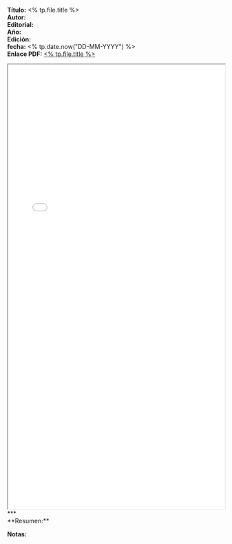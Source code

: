 **Título:** <% tp.file.title %> <br>
**Autor:**<br>
**Editorial:**<br>
**Año:**<br>
**Edición:** <br>
**fecha:** <% tp.date.now("DD-MM-YYYY") %><br>
**Enlace PDF:** [<% tp.file.title %>](url)
<iframe src="Enlace de drive y cambiado a preview" width="100%" height="1030"></iframe>
***
<br>
**Resumen:**

**Notas:**
